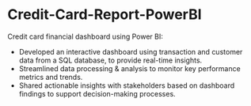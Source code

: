 # Credit-Card-Report-PowerBI
Credit card financial dashboard using Power BI:
- Developed an interactive dashboard using transaction and customer data from a SQL database, to provide real-time insights.
- Streamlined data processing & analysis to monitor key performance metrics and trends.
- Shared actionable insights with stakeholders based on dashboard findings to support decision-making processes.
